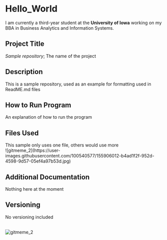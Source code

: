# Hello_World
I am currently a third-year student at the <strong>University of Iowa</strong> working on my BBA in Business Analytics and Information Systems.

<h2>Project Title</h2>
<em>Sample repository</em>; The name of the project

<h2>Description</h2>
This is a sample repository, used as an example for formatting used in ReadME.md files

<h2>How to Run Program</h2>
An explanation of how to run the program

<h2>Files Used</h2>
This sample only uses one file, others would use more 
<br>
![gitmeme_2](https://user-images.githubusercontent.com/100540577/155906012-b4ad1f2f-952d-4598-9d57-05ef4a97b53d.jpg)


<h2>Additional Documentation</h2>
Nothing here at the moment

<h2>Versioning</h2>
No versioning included
<br>
</br>

![gitmeme_2](https://user-images.githubusercontent.com/100540577/155906012-b4ad1f2f-952d-4598-9d57-05ef4a97b53d.jpg)
